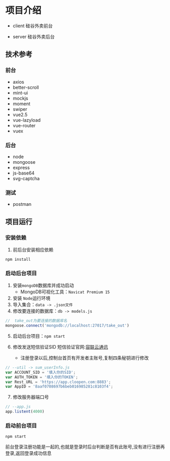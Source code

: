 # 项目介绍

- client 硅谷外卖前台

- server 硅谷外卖后台

    

## 技术参考

### 前台

- axios
- better-scroll
- mint-ui
- mockjs
- moment
- swiper
- vue2.5
- vue-lazyload
- vue-router
- vuex

### 后台

- node
- mongoose
- express
- js-base64
- svg-captcha

### 测试

- postman



## 项目运行

### 安装依赖

1. 前后台安装相应依赖

```
npm install
```



### 启动后台项目

1. 安装`mongoDB`数据库并成功启动
    - MongoDB可视化工具：`Navicat Premium 15`
2. 安装 `Node`运行环境
3. 导入集合：`data -> .json文件`
4. 修改要连接的数据库：`db -> models.js`

```js
//  take_out为要连接的数据库名
mongoose.connect('mongodb://localhost:27017/take_out')
```

5. 启动后台项目：`npm start`

6. 修改发送短信验证SID 短信验证官网:[容联云通讯](https://www.yuntongxun.com/?ly=sem-baidu&qd=pc-dasou&cp=ppc&xl=null&kw=10236399&bd_vid=10788411988454829498)
    - 注册登录以后,控制台首页有开发者主账号,复制四条秘钥进行修改

```js
// --util -> sum_userInfo.js
var ACCOUNT_SID = '填入你的SID';
var AUTH_TOKEN = '填入你的TOKEN';
var Rest_URL = 'https://app.cloopen.com:8883';
var AppID = '8aaf0708697b6beb016985281c8103f4';
```

7. 修改服务器端口号

```js
// --app.js
app.listent(4000)
```



### 启动前台项目

```
npm start
```

前台登录注册功能是一起的,也就是登录时后台判断是否有此账号,没有进行注册再登录,返回登录成功信息
